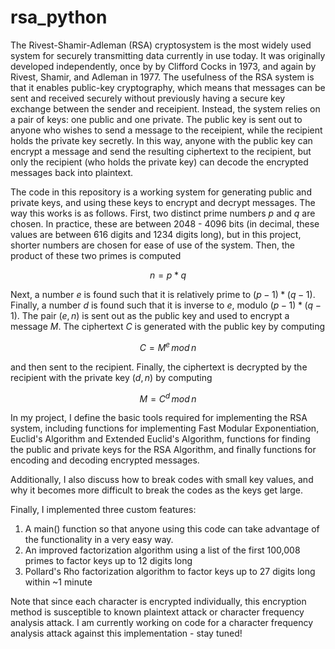 # rsa_python

The Rivest-Shamir-Adleman (RSA) cryptosystem is the most widely used system for securely transmitting data currently in use today. It was originally developed independently, once by by Clifford Cocks in 1973, and again by Rivest, Shamir, and Adleman in 1977. The usefulness of the RSA system is that it enables public-key cryptography, which means that messages can be sent and received securely without previously having a secure key exchange between the sender and receipient. Instead, the system relies on a pair of keys: one public and one private. The public key is sent out to anyone who wishes to send a message to the receipient, while the recipient holds the private key secretly. In this way, anyone with the public key can encrypt a message and send the resulting ciphertext to the recipient, but only the recipient (who holds the private key) can decode the encrypted messages back into plaintext.

The code in this repository is a working system for generating public and private keys, and using these keys to encrypt and decrypt messages. The way this works is as follows. First, two distinct prime numbers $p$ and $q$ are chosen. In practice, these are between 2048 - 4096 bits (in decimal, these values are between 616 digits and 1234 digits long), but in this project, shorter numbers are chosen for ease of use of the system. Then, the product of these two primes is computed

$$
n = p * q 
$$

Next, a number $e$ is found such that it is relatively prime to $(p - 1) * (q - 1)$. Finally, a number $d$ is found such that it is inverse to $e$, modulo $(p - 1) * (q - 1)$. The pair $(e, n)$ is sent out as the public key and used to encrypt a message $M$. The ciphertext $C$ is generated with the public key by computing 

$$
C = M ^ {e} \, mod \, n
$$

and then sent to the recipient. Finally, the ciphertext is decrypted by the recipient with the private key $(d, n)$ by computing 

$$
M = C ^ {d} \, mod \, n
$$

In my project, I define the basic tools required for implementing the RSA system, including functions for implementing Fast Modular Exponentiation, Euclid's Algorithm and Extended Euclid's Algorithm, functions for finding the public and private keys for the RSA Algorithm, and finally functions for encoding and decoding encrypted messages.

Additionally, I also discuss how to break codes with small key values, and why it becomes more difficult to break the codes as the keys get large.

Finally, I implemented three custom features:
1. A main() function so that anyone using this code can take advantage of the functionality in a very easy way.
2. An improved factorization algorithm using a list of the first 100,008 primes to factor keys up to 12 digits long
3. Pollard's Rho factorization algorithm to factor keys up to 27 digits long within ~1 minute

Note that since each character is encrypted individually, this encryption method is susceptible to known plaintext attack or character frequency analysis attack. I am currently working on code for a character frequency analysis attack against this implementation - stay tuned!
